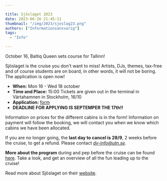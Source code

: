 ```yaml
---

title: Sjöslaget 2023
date: 2023-06-26 21:45:11
thumbnail: "/img/2023/sjoslag23.png"
authors: ["Informationsansvarig"]
tags: 
  - "Info"

---
```

October 16, Baltiq Queen sets course for Tallinn!

Sjöslaget is the cruise you don't want to miss! Artists, DJs, themes, tax-free and of course students are on board, in other words, it will not be boring. The application is open now!

* **When:** Mon 16 -  Wed 18 october
* **Time and Place:** 15:00 Tickets are given out in the terminal in Värtahamnen in Stockholm, 16/10
* **Application:** [form](https://forms.gle/KvgVpe1WSKTJav6H6)
* **DEADLINE FOR APPLYING IS SEPTEMPER THE 17th!!**

Information on prices for the different cabins is in the form! 
Information on payment will follow the booking, we will contact you when we know which cabins we have been allocated. 

If you are no longer going, the **last day to cancel is 28/9**, 2 weeks before the cruise, to get a refund. Please contact *dv-info@utn.se*. 

**More about the program** during and pep before the cruise can be found [here](https://sjoslaget.se/program).
Take a look, and get an overview of all the fun leading up to the cruise!

Read more about Sjöslaget on their [website](https://sjoslaget.se/).